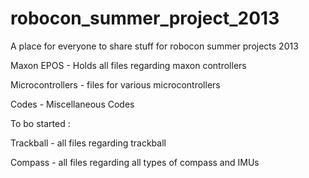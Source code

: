 robocon_summer_project_2013
===========================

A place for everyone to share stuff for robocon summer projects 2013



Maxon EPOS - Holds all files regarding maxon controllers

Microcontrollers - files for various microcontrollers

Codes - Miscellaneous Codes




To bo started :

Trackball - all files regarding trackball

Compass - all files regarding all types of compass and IMUs

